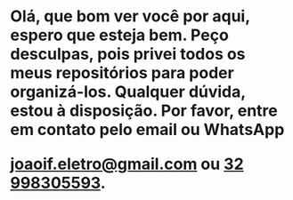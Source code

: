 <h1 style="text-align: left;">Olá, que bom ver você por aqui, espero que esteja bem. Peço desculpas, pois privei todos os meus repositórios para poder organizá-los. Qualquer dúvida, estou à disposição. Por favor, entre em contato pelo email ou WhatsApp

<a href="mailto:joaoif.eletro@gmail.com">joaoif.eletro@gmail.com</a>
ou
<a href="tel:+5532998305593">32 998305593</a>.</h1>
